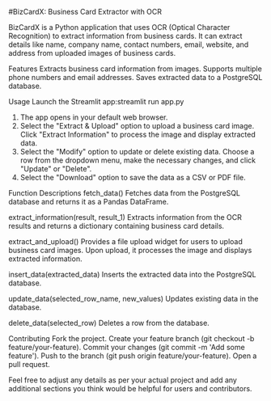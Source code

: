#BizCardX: Business Card Extractor with OCR

BizCardX is a Python application that uses OCR (Optical Character Recognition) to extract information from business cards. It can extract details like name, company name, contact numbers, email, website, and address from uploaded images of business cards.

Features
Extracts business card information from images.
Supports multiple phone numbers and email addresses.
Saves extracted data to a PostgreSQL database.

Usage
Launch the Streamlit app:streamlit run app.py
1. The app opens in your default web browser.
2. Select the "Extract & Upload" option to upload a business card image. Click "Extract Information" to process the image and display extracted data.
3. Select the "Modify" option to update or delete existing data. Choose a row from the dropdown menu, make the necessary changes, and click "Update" or "Delete".
4. Select the "Download" option to save the data as a CSV or PDF file.

Function Descriptions
fetch_data()
Fetches data from the PostgreSQL database and returns it as a Pandas DataFrame.

extract_information(result, result_1)
Extracts information from the OCR results and returns a dictionary containing business card details.

extract_and_upload()
Provides a file upload widget for users to upload business card images. Upon upload, it processes the image and displays extracted information.

insert_data(extracted_data)
Inserts the extracted data into the PostgreSQL database.

update_data(selected_row_name, new_values)
Updates existing data in the database.

delete_data(selected_row)
Deletes a row from the database.

Contributing
Fork the project.
Create your feature branch (git checkout -b feature/your-feature).
Commit your changes (git commit -m 'Add some feature').
Push to the branch (git push origin feature/your-feature).
Open a pull request.

Feel free to adjust any details as per your actual project and add any additional sections you think would be helpful for users and contributors.







